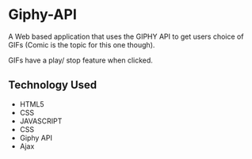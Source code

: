 # Giphy-API
A Web based application that uses the GIPHY API to get users choice of GIFs (Comic is the topic for this one though). 

GIFs have a play/ stop feature when clicked.


## Technology Used
- HTML5
- CSS
- JAVASCRIPT
- CSS
- Giphy API
- Ajax